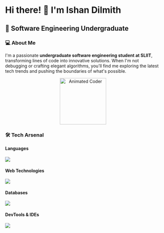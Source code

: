 # Hi there! 👋 I'm Ishan Dilmith

## 🚀 Software Engineering Undergraduate

### 💻 About Me
I'm a passionate **undergraduate software engineering student at SLIIT**, transforming lines of code into innovative solutions. When I'm not debugging or crafting elegant algorithms, you'll find me exploring the latest tech trends and pushing the boundaries of what's possible.


<div align="center">
  <img src="https://raw.githubusercontent.com/7oSkaaa/7oSkaaa/refs/heads/main/Images/about_me.gif" alt="Animated Coder" width="150" />
</div>


### 🛠️ Tech Arsenal

#### Languages
<p align="left">
  <img src="https://skillicons.dev/icons?i=cpp,java,javascript,php" />
</p>

#### Web Technologies
<p align="left">
  <img src="https://skillicons.dev/icons?i=html,css,tailwind,react,nodejs,express" />
</p>

#### Databases
<p align="left">
  <img src="https://skillicons.dev/icons?i=mongodb,mysql" />
</p>

#### DevTools & IDEs
<p align="left">
  <img src="https://skillicons.dev/icons?i=git,github,postman,androidstudio,visualstudio,idea" />
</p>
